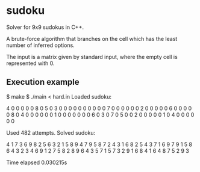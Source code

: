 # sudoku
Solver for 9x9 sudokus in C++.

A brute-force algorithm that branches on the cell which has the least number of inferred options.

The input is a matrix given by standard input, where the empty cell is represented with 0.

## Execution example

$ make
$ ./main < hard.in
Loaded sudoku:

4 0 0 0 0 0 8 0 5
0 3 0 0 0 0 0 0 0
0 0 0 7 0 0 0 0 0
0 2 0 0 0 0 0 6 0
0 0 0 0 8 0 4 0 0
0 0 0 0 1 0 0 0 0
0 0 0 6 0 3 0 7 0
5 0 0 2 0 0 0 0 0
1 0 4 0 0 0 0 0 0

Used 482 attempts.
Solved sudoku:

4 1 7 3 6 9 8 2 5
6 3 2 1 5 8 9 4 7
9 5 8 7 2 4 3 1 6
8 2 5 4 3 7 1 6 9
7 9 1 5 8 6 4 3 2
3 4 6 9 1 2 7 5 8
2 8 9 6 4 3 5 7 1
5 7 3 2 9 1 6 8 4
1 6 4 8 7 5 2 9 3

Time elapsed 0.030215s
